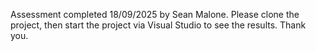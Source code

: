 Assessment completed 18/09/2025 by Sean Malone. Please clone the project, then start the project via Visual Studio to see the results. Thank you.
